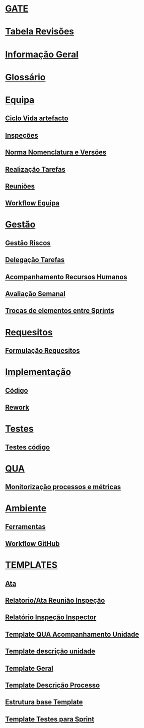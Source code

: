 # [GATE](Home.md)
# [Tabela Revisões](revisoes.md)
# [Informação Geral](info-geral.md)
# [Glossário](glossario.md)
# [Equipa](EQUIPA.md)
## [Ciclo Vida artefacto](CICLO_VIDA_ARTEFATO.md)
## [Inspeções](FAGAN_INSPECTION.md)
## [Norma Nomenclatura e Versões](NORMA_NOMES_VERSOES.md)
## [Realização Tarefas](REALIZACAO_TAREFAS.md)
## [Reuniões](REUNIOES.md)
## [Workflow Equipa](WORKFLOW.md)
# [Gestão](MQ_GES.md)
## [Gestão Riscos](GES_GESTAO_RISCOS.md)
## [Delegação Tarefas](GES_PROTOCOLO_DELEGACAO_TAREFAS.md)
## [Acompanhamento Recursos Humanos](GES_RH_ACOMPANHAMENTO.md)
## [Avaliação Semanal](GES_RH_AVAL_APR_SEMANAL.md)
## [Trocas de elementos entre Sprints](GES_TROCAS_SPRINTS.md)
# [Requesitos](MQ_REQ.md)
## [Formulação Requesitos](MQ_REQ_Requisitos.md)
# [Implementação](MQ_IMP.md)
## [Código](MQ_IMP_CODIGO.md)
## [Rework](MQ_IMP_REWORK.md)
# [Testes](MQ_TST.md)
## [Testes código](TST_TESTES_CODIGO.md)
# [QUA](QUA.md)
## [Monitorização processos e métricas](QUA_MONITORIZACAO_PROCESSOS.md)
# [Ambiente](MQ_ENV.md)
## [Ferramentas](MQ_ENV_FB.md)
## [Workflow GitHub](Manual-de-Workflow-GitHub.md)
# [TEMPLATES](TEMPLATES.md)
## [Ata](ATA_TEMPLATE.md)
## [Relatorio/Ata Reunião Inspeção](fagan_inspection_meeting_report.md)
## [Relatório Inspeção Inspector](fagan_inspection_solo_report.md)
## [Template QUA Acompanhamento Unidade](QUA_TEMPLATE_AcompUnid.md)
## [Template descrição unidade](TEMPLATE_DESC_UNIDADE.md)
## [Template Geral](TEMPLATE_GERAL.md)
## [Template Descrição Processo](TEMPLATE_ProcessDesc.md)
## [Estrutura base Template](TEMPLATE_STRUCT.md)
## [Template Testes para Sprint](TST_TEMPLATE_REVISAO_SPRINT#n.md)
